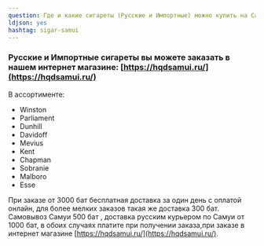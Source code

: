 ```yaml
---
question: Где и какие сигареты (Русские и Импортные) можно купить на Самуи?
ldjson: yes
hashtag: sigar-samui
---
```


### Русские и Импортные сигареты вы можете заказать в нашем интернет магазине: [https://hqdsamui.ru/](https://hqdsamui.ru/)

В ассортименте:

* Winston
* Parliament 
* Dunhill
* Davidoff
* Mevius
* Kent
* Chapman
* Sobranie
* Malboro 
* Esse

При заказе от 3000 бат бесплатная доставка за один день с оплатой онлайн, для более мелких заказов такая же доставка 300 бат. Самовывоз Самуи 500 бат , доставка русским курьером по Самуи  от 1000 бат, в обоих случаях платите при получении заказа,при заказе в интернет магазине [https://hqdsamui.ru/](https://hqdsamui.ru/).
